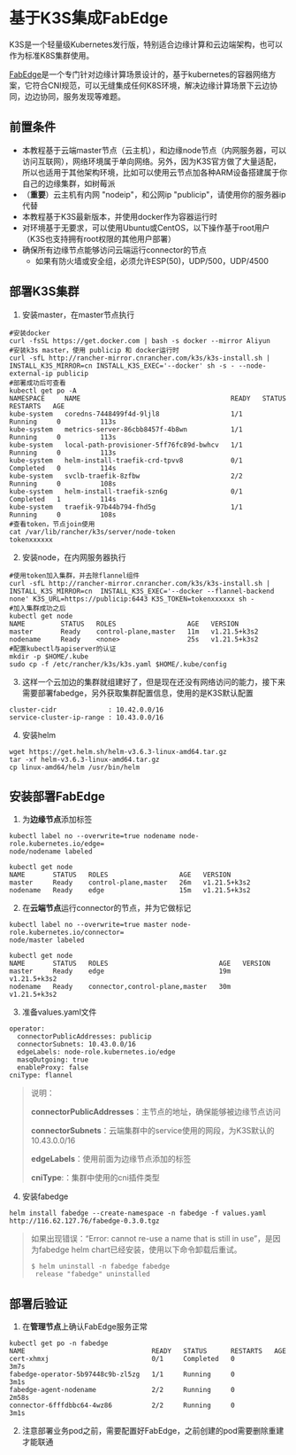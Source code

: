 # 基于K3S集成FabEdge

K3S是一个轻量级Kubernetes发行版，特别适合边缘计算和云边端架构，也可以作为标准K8S集群使用。

[FabEdge](https://github.com/FabEdge/fabedge)是一个专门针对边缘计算场景设计的，基于kubernetes的容器网络方案，它符合CNI规范，可以无缝集成任何K8S环境，解决边缘计算场景下云边协同，边边协同，服务发现等难题。

## 前置条件

- 本教程基于云端master节点（云主机），和边缘node节点（内网服务器，可以访问互联网），网络环境属于单向网络。另外，因为K3S官方做了大量适配，所以也适用于其他架构环境，比如可以使用云节点加各种ARM设备搭建属于你自己的边缘集群，如树莓派
- （**重要**）云主机有内网 "nodeip"，和公网ip "publicip"，请使用你的服务器ip代替
- 本教程基于K3S最新版本，并使用docker作为容器运行时
- 对环境基于无要求，可以使用Ubuntu或CentOS，以下操作基于root用户（K3S也支持拥有root权限的其他用户部署）
- 确保所有边缘节点能够访问云端运行connector的节点
   - 如果有防火墙或安全组，必须允许ESP(50)，UDP/500，UDP/4500

## 部署K3S集群

1. 安装master，在master节点执行

```shell
#安装docker
curl -fsSL https://get.docker.com | bash -s docker --mirror Aliyun
#安装k3s master，使用 publicip 和 docker运行时
curl -sfL http://rancher-mirror.cnrancher.com/k3s/k3s-install.sh | INSTALL_K3S_MIRROR=cn INSTALL_K3S_EXEC='--docker' sh -s - --node-external-ip publicip
#部署成功后可查看
kubectl get po -A
NAMESPACE     NAME                                      READY   STATUS      RESTARTS   AGE
kube-system   coredns-7448499f4d-9ljl8                  1/1     Running     0          113s
kube-system   metrics-server-86cbb8457f-4b8wn           1/1     Running     0          113s
kube-system   local-path-provisioner-5ff76fc89d-bwhcv   1/1     Running     0          113s
kube-system   helm-install-traefik-crd-tpvv8            0/1     Completed   0          114s
kube-system   svclb-traefik-8zfbw                       2/2     Running     0          108s
kube-system   helm-install-traefik-szn6g                0/1     Completed   1          114s
kube-system   traefik-97b44b794-fhd5g                   1/1     Running     0          108s
#查看token，节点join使用
cat /var/lib/rancher/k3s/server/node-token
tokenxxxxxx
```
2. 安装node，在内网服务器执行
```shell
#使用token加入集群，并去除flannel组件
curl -sfL http://rancher-mirror.cnrancher.com/k3s/k3s-install.sh | INSTALL_K3S_MIRROR=cn  INSTALL_K3S_EXEC='--docker --flannel-backend none' K3S_URL=https://publicip:6443 K3S_TOKEN=tokenxxxxxx sh -
#加入集群成功之后
kubectl get node
NAME         STATUS   ROLES                  AGE   VERSION
master       Ready    control-plane,master   11m   v1.21.5+k3s2
nodename     Ready    <none>                 25s   v1.21.5+k3s2
#配置kubectl与apiserver的认证
mkdir -p $HOME/.kube
sudo cp -f /etc/rancher/k3s/k3s.yaml $HOME/.kube/config
```

3. 这样一个云加边的集群就组建好了，但是现在还没有网络访问的能力，接下来需要部署fabedge，另外获取集群配置信息，使用的是K3S默认配置
```shell
cluster-cidr             : 10.42.0.0/16
service-cluster-ip-range : 10.43.0.0/16
```
4. 安装helm

```shell
wget https://get.helm.sh/helm-v3.6.3-linux-amd64.tar.gz
tar -xf helm-v3.6.3-linux-amd64.tar.gz
cp linux-amd64/helm /usr/bin/helm 
```

## 安装部署FabEdge

1. 为**边缘节点**添加标签
```shell
kubectl label no --overwrite=true nodename node-role.kubernetes.io/edge=
node/nodename labeled
   
kubectl get node
NAME       STATUS   ROLES                  AGE   VERSION
master     Ready    control-plane,master   26m   v1.21.5+k3s2
nodename   Ready    edge                   15m   v1.21.5+k3s2
```

2. 在**云端节点**运行connector的节点，并为它做标记
```shell
kubectl label no --overwrite=true master node-role.kubernetes.io/connector=
node/master labeled

kubectl get node
NAME       STATUS   ROLES                            AGE   VERSION
master     Ready    edge                             19m   v1.21.5+k3s2
nodename   Ready    connector,control-plane,master   30m   v1.21.5+k3s2
```

3. 准备values.yaml文件
```shell
operator:
  connectorPublicAddresses: publicip
  connectorSubnets: 10.43.0.0/16
  edgeLabels: node-role.kubernetes.io/edge
  masqOutgoing: true
  enableProxy: false
cniType: flannel
```
> 说明：
>
> **connectorPublicAddresses**：主节点的地址，确保能够被边缘节点访问
>
> **connectorSubnets**：云端集群中的service使用的网段，为K3S默认的10.43.0.0/16
>
> **edgeLabels**：使用前面为边缘节点添加的标签
>
> **cniType**:：集群中使用的cni插件类型

4. 安装fabedge 

```shell
helm install fabedge --create-namespace -n fabedge -f values.yaml http://116.62.127.76/fabedge-0.3.0.tgz
```
> 如果出现错误：“Error: cannot re-use a name that is still in use”，是因为fabedge helm chart已经安装，使用以下命令卸载后重试。
>```shell
> $ helm uninstall -n fabedge fabedge
>  release "fabedge" uninstalled
>```

## 部署后验证
1. 在**管理节点**上确认FabEdge服务正常
```shell
kubectl get po -n fabedge
NAME                                READY   STATUS      RESTARTS   AGE
cert-xhmxj                          0/1     Completed   0          3m7s
fabedge-operator-5b97448c9b-zl5zg   1/1     Running     0          3m1s
fabedge-agent-nodename              2/2     Running     0          2m58s
connector-6fffdbbc64-4wz86          2/2     Running     0          3m1s
```
2. 注意部署业务pod之前，需要配置好FabEdge，之前创建的pod需要删除重建才能联通
